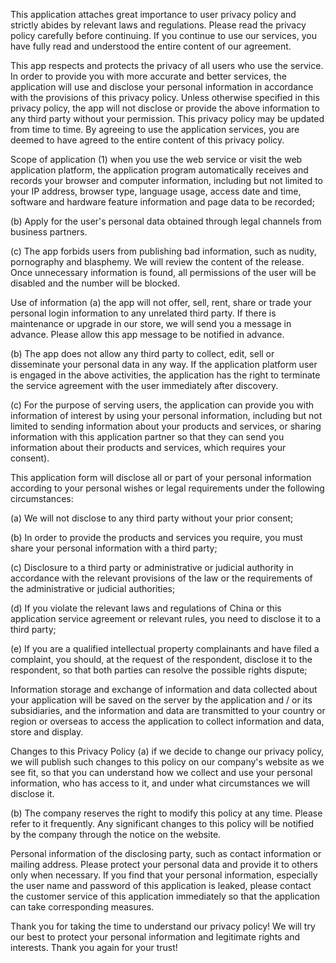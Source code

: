 This application attaches great importance to user privacy policy and strictly abides by relevant laws and regulations. Please read the privacy policy carefully before continuing. If you continue to use our services, you have fully read and understood the entire content of our agreement.

This app respects and protects the privacy of all users who use the service. In order to provide you with more accurate and better services, the application will use and disclose your personal information in accordance with the provisions of this privacy policy. Unless otherwise specified in this privacy policy, the app will not disclose or provide the above information to any third party without your permission. This privacy policy may be updated from time to time. By agreeing to use the application services, you are deemed to have agreed to the entire content of this privacy policy.

Scope of application (1) when you use the web service or visit the web application platform, the application program automatically receives and records your browser and computer information, including but not limited to your IP address, browser type, language usage, access date and time, software and hardware feature information and page data to be recorded;

(b) Apply for the user's personal data obtained through legal channels from business partners.

(c) The app forbids users from publishing bad information, such as nudity, pornography and blasphemy. We will review the content of the release. Once unnecessary information is found, all permissions of the user will be disabled and the number will be blocked.

Use of information (a) the app will not offer, sell, rent, share or trade your personal login information to any unrelated third party. If there is maintenance or upgrade in our store, we will send you a message in advance. Please allow this app message to be notified in advance.

(b) The app does not allow any third party to collect, edit, sell or disseminate your personal data in any way. If the application platform user is engaged in the above activities, the application has the right to terminate the service agreement with the user immediately after discovery.

(c) For the purpose of serving users, the application can provide you with information of interest by using your personal information, including but not limited to sending information about your products and services, or sharing information with this application partner so that they can send you information about their products and services, which requires your consent).

This application form will disclose all or part of your personal information according to your personal wishes or legal requirements under the following circumstances:

(a) We will not disclose to any third party without your prior consent;

(b) In order to provide the products and services you require, you must share your personal information with a third party;

(c) Disclosure to a third party or administrative or judicial authority in accordance with the relevant provisions of the law or the requirements of the administrative or judicial authorities;

(d) If you violate the relevant laws and regulations of China or this application service agreement or relevant rules, you need to disclose it to a third party;

(e) If you are a qualified intellectual property complainants and have filed a complaint, you should, at the request of the respondent, disclose it to the respondent, so that both parties can resolve the possible rights dispute;

Information storage and exchange of information and data collected about your application will be saved on the server by the application and / or its subsidiaries, and the information and data are transmitted to your country or region or overseas to access the application to collect information and data, store and display.

Changes to this Privacy Policy (a) if we decide to change our privacy policy, we will publish such changes to this policy on our company's website as we see fit, so that you can understand how we collect and use your personal information, who has access to it, and under what circumstances we will disclose it.

(b) The company reserves the right to modify this policy at any time. Please refer to it frequently. Any significant changes to this policy will be notified by the company through the notice on the website.

Personal information of the disclosing party, such as contact information or mailing address. Please protect your personal data and provide it to others only when necessary. If you find that your personal information, especially the user name and password of this application is leaked, please contact the customer service of this application immediately so that the application can take corresponding measures.

Thank you for taking the time to understand our privacy policy! We will try our best to protect your personal information and legitimate rights and interests. Thank you again for your trust!


